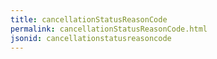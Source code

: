 ```yaml
---
title: cancellationStatusReasonCode
permalink: cancellationStatusReasonCode.html
jsonid: cancellationstatusreasoncode
---
```

